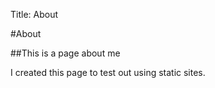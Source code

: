 Title: About

#About

##This is a page about me

I created this page to test out using static sites.
